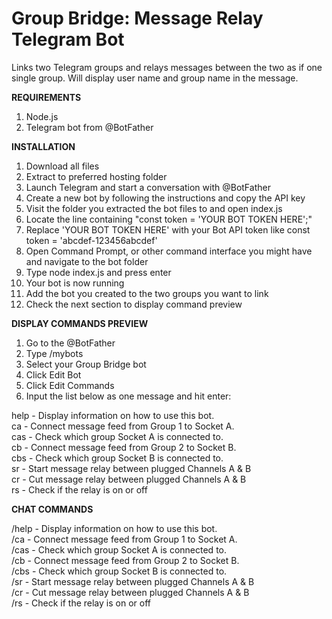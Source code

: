 # Group Bridge: Message Relay Telegram Bot
Links two Telegram groups and relays messages between the two as if one single group. Will display user name and group name in the message.

**REQUIREMENTS**
1) Node.js
2) Telegram bot from @BotFather

**INSTALLATION**
1) Download all files
2) Extract to preferred hosting folder
3) Launch Telegram and start a conversation with @BotFather
4) Create a new bot by following the instructions and copy the API key
5) Visit the folder you extracted the bot files to and open index.js
6) Locate the line containing "const token = 'YOUR BOT TOKEN HERE';"
7) Replace 'YOUR BOT TOKEN HERE' with your Bot API token like const token = 'abcdef-123456abcdef'
8) Open Command Prompt, or other command interface you might have and navigate to the bot folder
9) Type node index.js and press enter
10) Your bot is now running
11) Add the bot you created to the two groups you want to link
12) Check the next section to display command preview

**DISPLAY COMMANDS PREVIEW**
1) Go to the @BotFather
2) Type /mybots
3) Select your Group Bridge bot
4) Click Edit Bot
5) Click Edit Commands
6) Input the list below as one message and hit enter:

help - Display information on how to use this bot.  
ca - Connect message feed from Group 1 to Socket A.  
cas - Check which group Socket A is connected to.  
cb - Connect message feed from Group 2 to Socket B.  
cbs - Check which group Socket B is connected to.  
sr - Start message relay between plugged Channels A & B  
cr - Cut message relay between plugged Channels A & B  
rs - Check if the relay is on or off  

**CHAT COMMANDS**

/help - Display information on how to use this bot.  
/ca - Connect message feed from Group 1 to Socket A.  
/cas - Check which group Socket A is connected to.  
/cb - Connect message feed from Group 2 to Socket B.  
/cbs - Check which group Socket B is connected to.  
/sr - Start message relay between plugged Channels A & B  
/cr - Cut message relay between plugged Channels A & B  
/rs - Check if the relay is on or off  

